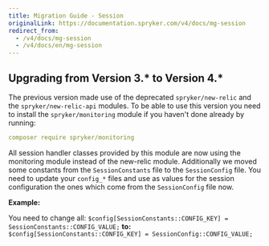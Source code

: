 ```yaml
---
title: Migration Guide - Session
originalLink: https://documentation.spryker.com/v4/docs/mg-session
redirect_from:
  - /v4/docs/mg-session
  - /v4/docs/en/mg-session
---
```


## Upgrading from Version 3.* to Version 4.*
The previous version made use of the deprecated `spryker/new-relic` and the `spryker/new-relic-api` modules.
To be able to use this version you need to install the `spryker/monitoring` module if you haven't done already by running:
```yaml
composer require spryker/monitoring
```
All session handler classes provided by this module are now using the monitoring module instead of the new-relic module.
Additionally we moved some constants from the `SessionConstants` file to the `SessionConfig` file.
You need to update your `config_*` files and use as values for the session configuration the ones which come from the `SessionConfig` file now.

**Example:**

You need to change all:
`$config[SessionConstants::CONFIG_KEY] = SessionConstants::CONFIG_VALUE;`
**to:**
`$config[SessionConstants::CONFIG_KEY] = SessionConfig::CONFIG_VALUE;`
